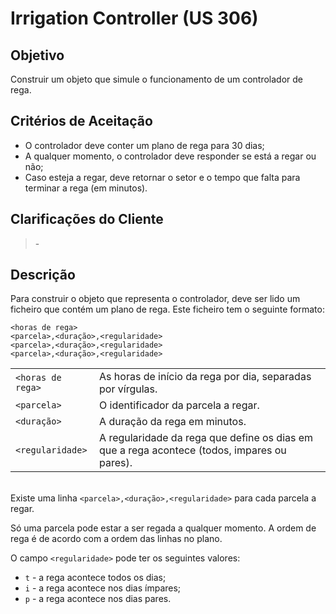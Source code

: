 # Irrigation Controller (US 306)

## Objetivo

Construir um objeto que simule o funcionamento de um controlador de rega.

## Critérios de Aceitação

- O controlador deve conter um plano de rega para 30 dias;
- A qualquer momento, o controlador deve responder se está a regar ou não;
- Caso esteja a regar, deve retornar o setor e o tempo que falta para terminar a rega (em minutos).

## Clarificações do Cliente

> \-

## Descrição

Para construir o objeto que representa o controlador, deve ser lido um ficheiro que contém um plano de rega.
Este ficheiro tem o seguinte formato:

```text
<horas de rega>
<parcela>,<duração>,<regularidade>
<parcela>,<duração>,<regularidade>
<parcela>,<duração>,<regularidade>
```

|                   |                                                                                             |
| :---------------- | :------------------------------------------------------------------------------------------ |
| `<horas de rega>` | As horas de início da rega por dia, separadas por vírgulas.                                 |
| `<parcela>`       | O identificador da parcela a regar.                                                         |
| `<duração>`       | A duração da rega em minutos.                                                               |
| `<regularidade>`  | A regularidade da rega que define os dias em que a rega acontece (todos, impares ou pares). |

\
Existe uma linha `<parcela>,<duração>,<regularidade>` para cada parcela a regar.

Só uma parcela pode estar a ser regada a qualquer momento. A ordem de rega é de acordo com a ordem das linhas no plano.

O campo `<regularidade>` pode ter os seguintes valores:

- `t` - a rega acontece todos os dias;
- `i` - a rega acontece nos dias ímpares;
- `p` - a rega acontece nos dias pares.
